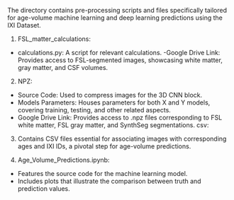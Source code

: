 The directory contains pre-processing scripts and files specifically tailored for age-volume machine learning and deep learning predictions using the IXI Dataset.

1. FSL_matter_calculations:
- calculations.py: A script for relevant calculations.
-Google Drive Link: Provides access to FSL-segmented images, showcasing white matter, gray matter, and CSF volumes.

2. NPZ:
- Source Code: Used to compress images for the 3D CNN block.
- Models Parameters: Houses parameters for both X and Y models, covering training, testing, and other related aspects.
- Google Drive Link: Provides access to .npz files corresponding to FSL white matter, FSL gray matter, and SynthSeg segmentations.
csv:

3. Contains CSV files essential for associating images with corresponding ages and IXI IDs, a pivotal step for age-volume predictions.

4. Age_Volume_Predictions.ipynb:
- Features the source code for the machine learning model.
- Includes plots that illustrate the comparison between truth and prediction values.
